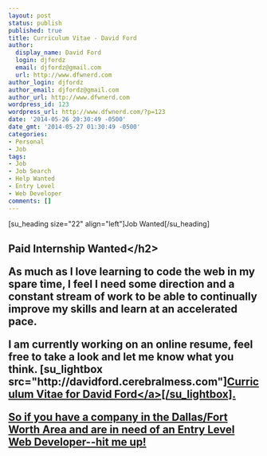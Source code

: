 ```yaml
---
layout: post
status: publish
published: true
title: Curriculum Vitae - David Ford
author:
  display_name: David Ford
  login: djfordz
  email: djfordz@gmail.com
  url: http://www.dfwnerd.com
author_login: djfordz
author_email: djfordz@gmail.com
author_url: http://www.dfwnerd.com
wordpress_id: 123
wordpress_url: http://www.dfwnerd.com/?p=123
date: '2014-05-26 20:30:49 -0500'
date_gmt: '2014-05-27 01:30:49 -0500'
categories:
- Personal
- Job
tags:
- Job
- Job Search
- Help Wanted
- Entry Level
- Web Developer
comments: []
---
```

<p>[su_heading size="22" align="left"]Job Wanted[&#47;su_heading]</p>
<h2>Paid Internship Wanted<&#47;h2></p>
<p>As much as I love learning to code the web in my spare time, I feel I need some direction and a constant stream of work to be able to continually improve my skills and learn at an accelerated pace.</p>
<p>I am currently working on an online resume, feel free to take a look and let me know what you think. [su_lightbox src="http:&#47;&#47;davidford.cerebralmess.com"]<a href="#" alt="Curriculum_Vitae" title="Check it out">Curriculum Vitae for David Ford<&#47;a>[&#47;su_lightbox].</p>
<p>So if you have a company in the Dallas&#47;Fort Worth Area and are in need of an Entry Level Web Developer--hit me up!</p>
